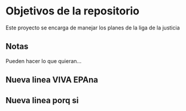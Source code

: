 # Objetivos de la repositorio

Este proyecto se encarga de manejar los planes de la liga de la justicia


## Notas
Pueden hacer lo que quieran...

## Nueva linea VIVA EPAna
## Nueva linea porq si

